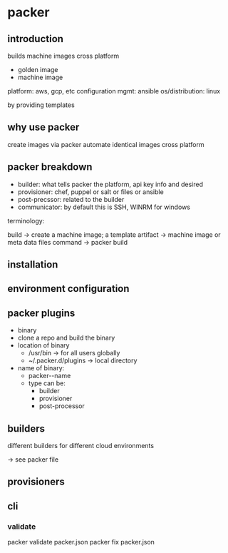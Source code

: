 # packer

## introduction

builds machine images cross platform

- golden image
- machine image

platform: aws, gcp, etc
configuration mgmt: ansible
os/distribution: linux

by providing templates

## why use packer

create images via packer
automate
identical images cross platform

## packer breakdown

- builder: what tells packer the platform, api key info and desired 
- provisioner: chef, puppel or salt or files or ansible
- post-precssor: related to the builder
- communicator: by default this is SSH, WINRM for windows

terminology:

build -> create a machine image; a template
artifact -> machine image or meta data files
command -> packer build

## installation

## environment configuration

## packer plugins

- binary
- clone a repo and build the binary
- location of binary
  - /usr/bin            -> for all users globally
  - ~/.packer.d/plugins -> local directory
- name of binary:
  - packer-<type>-name
  - type can be: 
    - builder
    - provisioner
    - post-processor

## builders

different builders for different cloud environments

-> see packer file

## provisioners



## cli

### validate

packer validate packer.json
packer fix packer.json

